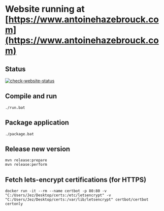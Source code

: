 # Website running at [https://www.antoinehazebrouck.com](https://www.antoinehazebrouck.com)

## Status

[![check-website-status](https://github.com/AntoineHazebrouck/rythm/actions/workflows/check-website-status.yml/badge.svg)](https://github.com/AntoineHazebrouck/rythm/actions/workflows/check-website-status.yml)

## Compile and run

```shell
./run.bat
```

## Package application

```shell
./package.bat
```

## Release new version

```shell
mvn release:prepare
mvn release:perform
```

## Fetch lets-encrypt certifications (for HTTPS)

```shell
docker run -it --rm --name certbot -p 80:80 -v "C:/Users/Jez/Desktop/certs:/etc/letsencrypt" -v "C:/Users/Jez/Desktop/certs:/var/lib/letsencrypt" certbot/certbot certonly
```